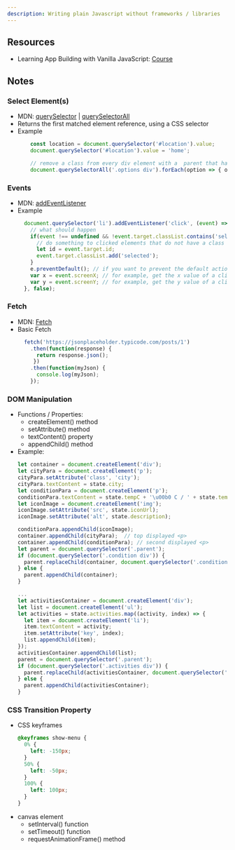 ```yaml
---
description: Writing plain Javascript without frameworks / libraries
---
```

## Resources
* Learning App Building with Vanilla JavaScript: [Course](https://www.linkedin.com/learning/learning-app-building-with-vanilla-javascript/create-elements-with-vanilla-javascript)

## Notes

### Select Element\(s\)

* MDN: [querySelector](https://developer.mozilla.org/en-US/docs/Web/API/Document/querySelector) \| [querySelectorAll](https://developer.mozilla.org/en-US/docs/Web/API/Document/querySelectorAll)
* Returns the first matched element reference, using a CSS selector
* Example
  ```javascript
      const location = document.querySelector('#location').value;
      document.querySelector('#location').value = 'home';

      // remove a class from every div element with a  parent that has a class of 'options'
      document.querySelectorAll('.options div').forEach(option => { option.classList.remove('selected') });
  ```

### Events

* MDN: [addEventListener](https://developer.mozilla.org/en-US/docs/Web/API/EventTarget/addEventListener)
* Example
  ```javascript
    document.querySelector('li').addEventListener('click', (event) => {
      // what should happen
      if(event !== undefined && !event.target.classList.contains('selected') { // event.target is the element that triggered event
        // do something to clicked elements that do not have a class 'selected'
        let id = event.target.id;
        event.target.classList.add('selected');
      }
      e.preventDefault(); // if you want to prevent the default action, for example on a button
      var x = event.screenX; // for example, get the x value of a click
      var y = event.screenY; // for example, get the y value of a click
    }, false);
  ```

### Fetch

* MDN: [Fetch](https://developer.mozilla.org/en-US/docs/Web/API/Fetch_API)
* Basic Fetch
  ```javascript
    fetch('https://jsonplaceholder.typicode.com/posts/1')
      .then(function(response) {    
        return response.json();  
       })
      .then(function(myJson) {    
        console.log(myJson);
      });
  ```
  
### DOM Manipulation
* Functions / Properties:
  * createElement() method
  * setAttribute() method
  * textContent() property
  * appendChild() method
* Example:
  ```javascript
  let container = document.createElement('div');
  let cityPara = document.createElement('p');
  cityPara.setAttribute('class', 'city');
  cityPara.textContent = state.city;
  let conditionPara = document.createElement('p');
  conditionPara.textContent = state.tempC + '\u00b0 C / ' + state.tempF + '\u00b0 F';
  let iconImage = document.createElement('img');
  iconImage.setAttribute('src', state.iconUrl);
  iconImage.setAttribute('alt', state.description);
  
  conditionPara.appendChild(iconImage);
  container.appendChild(cityPara);  // top displayed <p>
  container.appendChild(conditionPara); // second displayed <p>
  let parent = document.querySelector('.parent');
  if (document.querySelector('.condition div')) {
    parent.replaceChild(container, document.querySelector('.condition div'));
  } else {
    parent.appendChild(container);
  }
  
  ...
  let activitiesContainer = document.createElement('div');
  let list = document.createElement('ul');
  let activities = state.activities.map((activity, index) => {
    let item = document.createElement('li');
    item.textContent = activity;
    item.setAttribute('key', index);
    list.appendChild(item);
  });
  activitiesContainer.appendChild(list);
  parent = document.querySelector('.parent');
  if (document.querySelector('.activities div')) {
    parent.replaceChild(activitiesContainer, document.querySelector('.activities div'));
  } else {
    parent.appendChild(activitiesContainer);
  }
  
  ```
### CSS Transition Property
* CSS keyframes
  ```css
  @keyframes show-menu {
    0% {
      left: -150px;
    }
    50% {
      left: -50px;
    }
    100% {
      left: 100px;
    }
  }
  ```
* canvas element
  * setInterval() function
  * setTimeout() function
  * requestAnimationFrame() method
